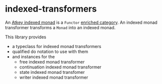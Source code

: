 # indexed-transformers

An [Atkey indexed monad](https://bentnib.org/paramnotions-jfp.pdf)
is a `Functor` [enriched category](https://ncatlab.org/nlab/show/enriched+category).
An indexed monad transformer transforms a `Monad` into an indexed monad.

This library provides
  - a typeclass for indexed monad transformers
  - qualified do notation to use with them
  - and instances for the
    - free indexed monad transformer
    - continuation indexed monad transformer
    - state indexed monad transfomer
    - writer indexed monad transformer
